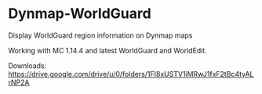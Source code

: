 # Dynmap-WorldGuard
Display WorldGuard region information on Dynmap maps

Working with MC 1.14.4 and latest WorldGuard and WorldEdit.

Downloads: https://drive.google.com/drive/u/0/folders/1FI8xUSTV1iMRwJ1fxF2tBc4tyALrNP2A
